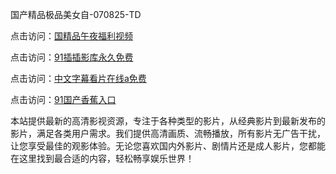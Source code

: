国产精品极品美女自-070825-TD

点击访问：<a href="https://heiliaoxqkkct.pages.dev">国精品午夜福利视频</a>

点击访问：<a href="https://heiliaoxwd5i8.pages.dev">91插插影库永久免费</a>

点击访问：<a href="https://heiliaowzu4ur.pages.dev">中文字幕看片在线a免费</a>

点击访问：<a href="https://heiliaozj3tjd.pages.dev">91国产香蕉入口</a>

本站提供最新的高清影视资源，专注于各种类型的影片，从经典影片到最新发布的影片，满足各类用户需求。我们提供高清画质、流畅播放，所有影片无广告干扰，让您享受最佳的观影体验。无论您喜欢国内外影片、剧情片还是成人影片，您都能在这里找到最合适的内容，轻松畅享娱乐世界！

<span style="display:none;">[Canonical link](https://github.com/mm20250708/mm12 ）</span>
